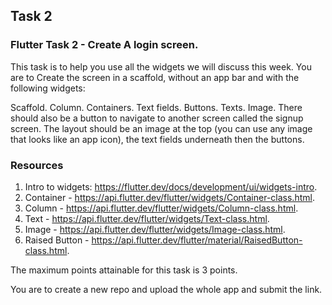 ## Task 2

### Flutter Task 2 - Create A login screen.

This task is to help you use all the widgets we will discuss this week. You are to Create the screen in a scaffold, without an app bar and with the following widgets:
 
Scaffold.
Column.
Containers.
Text fields.
Buttons.
Texts.
Image.
There should also be a button to navigate to another screen called the signup screen. The layout should be an image at the top (you can use any image that looks like an app icon), the text fields underneath then the buttons.

### Resources
1. Intro to widgets: https://flutter.dev/docs/development/ui/widgets-intro.
2. Container - https://api.flutter.dev/flutter/widgets/Container-class.html.
3. Column - https://api.flutter.dev/flutter/widgets/Column-class.html.
4. Text - https://api.flutter.dev/flutter/widgets/Text-class.html.
5. Image - https://api.flutter.dev/flutter/widgets/Image-class.html.
6. Raised Button - https://api.flutter.dev/flutter/material/RaisedButton-class.html.

 
The maximum points attainable for this task is 3 points. 

You are to create a new repo and upload the whole app and submit the link.

